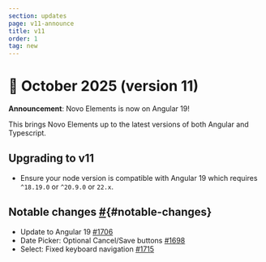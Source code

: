 ```yaml
---
section: updates
page: v11-announce
title: v11
order: 1
tag: new
---
```


🎉 October 2025 (version 11)
===========================

**Announcement**: Novo Elements is now on Angular 19!

This brings Novo Elements up to the latest versions of both Angular and Typescript.

## Upgrading to v11

- Ensure your node version is compatible with Angular 19 which requires `^18.19.0` or `^20.9.0` or `22.x`.

Notable changes [#](https://bullhorn.github.io/novo-elements/docs/#/updates/v11-announce#notable-changes){#notable-changes}
--------------------------------------------------------------------

- Update to Angular 19 [#1706](https://github.com/bullhorn/novo-elements/pull/1706)
- Date Picker: Optional Cancel/Save buttons [#1698](https://github.com/bullhorn/novo-elements/pull/1698)
- Select: Fixed keyboard navigation [#1715](https://github.com/bullhorn/novo-elements/pull/1715)
